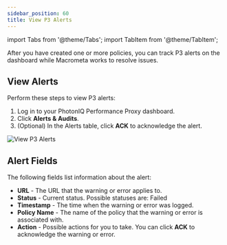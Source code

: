 ```yaml
---
sidebar_position: 60
title: View P3 Alerts
---
```

import Tabs from '@theme/Tabs';
import TabItem from '@theme/TabItem';

After you have created one or more policies, you can track P3 alerts on the dashboard while Macrometa works to resolve issues.

## View Alerts

Perform these steps to view P3 alerts:

1. Log in to your PhotonIQ Performance Proxy dashboard.
2. Click **Alerts & Audits**.
3. (Optional) In the Alerts table, click **ACK** to acknowledge the alert.

![View P3 Alerts](/img/photoniq/p3/p3-view-alerts.png)

## Alert Fields

The following fields list information about the alert:

- **URL** - The URL that the warning or error applies to.
- **Status** - Current status. Possible statuses are: Failed
- **Timestamp** - The time when the warning or error was logged.
- **Policy Name** - The name of the policy that the warning or error is associated with.
- **Action** - Possible actions for you to take. You can click **ACK** to acknowledge the warning or error.
